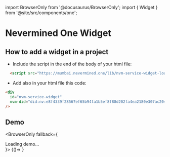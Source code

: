 import BrowserOnly from '@docusaurus/BrowserOnly';
import { Widget } from '@site/src/components/one';

# Nevermined One Widget

## How to add a widget in a project

- Include the script in the end of the body of your html file:
```html
  <script src="https://mumbai.nevermined.one/lib/nvm-service-widget-loader.js"></script>
```

- Add also in your html file this code:
```html
<div
  id="nvm-service-widget"
  nvm-did="did:nv:e8f4339f28567ef65b94fa1b5ef8f88d202fa4ea2180e307ac2040cecabf8383"
/>
```

## Demo

<BrowserOnly fallback={<div>Loading demo...</div>}>
 {()=> <Widget/>}
</BrowserOnly>
